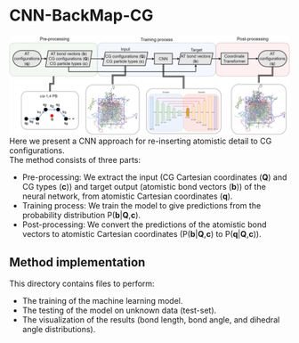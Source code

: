 # CNN-BackMap-CG
![alt text](./Generate_samples/bcml.png)
Here we present a CNN approach for re-inserting atomistic detail to CG configurations.  
The method consists of three parts:
- Pre-processing: We extract the input (CG Cartesian coordinates (**Q**) and CG types (**c**)) and target output (atomistic bond vectors (**b**)) of the neural network, from atomistic Cartesian coordinates (**q**). 
- Training process: We train the model to give predictions from the probability distribution P(**b**|**Q**,**c**).
- Post-processing: We convert the predictions of the atomistic bond vectors to atomistic Cartesian coordinates (P(**b**|**Q**,**c**) to P(**q**|**Q**,**c**)).
## Method implementation
This directory contains files to perform:
- The training of the machine learning model.
- The testing of the model on unknown data (test-set).
- The visualization of the results (bond length, bond angle, and dihedral angle distributions).

 


